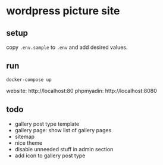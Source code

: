 # wordpress picture site

## setup

copy `.env.sample` to `.env` and add desired values.

## run

`docker-compose up`


website: http://localhost:80
phpmyadin: http://localhost:8080


## todo

- gallery post type template
- gallery page: show list of gallery pages
- sitemap
- nice theme
- disable unneeded stuff in admin section
- add icon to gallery post type
